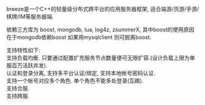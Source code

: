 
breeze是一个C++的轻量级分布式跨平台的应用服务器框架, 适合端游/页游/手游/棋牌/IM等服务器端.  
  
依赖三方库为 boost, mongodb, lua, log4z, zsummerX, 其中boost的使用原因在于mongodb依赖boost 如果用mysqlclient 则可脱离boost.  
  
支持特性如下:  
支持负载均衡. 只要通过配置扩充服务节点数量便可无限扩容.(设计负载上限为单服百万活跃并发).  
认证和登录分离, 支持多平台认证/绑定, 支持本地帐号密码认证.  
支持一个帐号对应多个角色. 单个角色不能多处登录(互踢).  
支持合服.  
支持跨服.  
